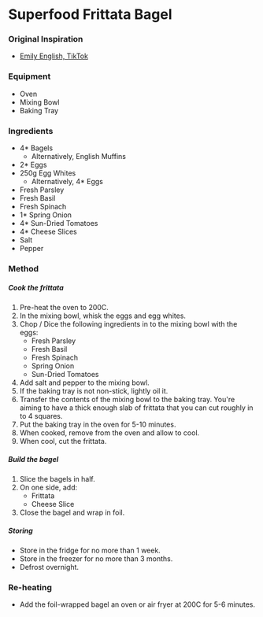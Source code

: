 # Superfood Frittata Bagel

### Original Inspiration

- [Emily English, TikTok](https://www.tiktok.com/@emthenutritionist/video/7189340857596644614)

### Equipment

- Oven
- Mixing Bowl
- Baking Tray

### Ingredients

- 4* Bagels
    - Alternatively, English Muffins
- 2* Eggs
- 250g Egg Whites
    - Alternatively, 4* Eggs
- Fresh Parsley
- Fresh Basil
- Fresh Spinach
- 1* Spring Onion
- 4* Sun-Dried Tomatoes
- 4* Cheese Slices
- Salt
- Pepper

### Method

##### Cook the frittata

1. Pre-heat the oven to 200C.
2. In the mixing bowl, whisk the eggs and egg whites.
3. Chop / Dice the following ingredients in to the mixing bowl with the eggs:
    - Fresh Parsley
    - Fresh Basil
    - Fresh Spinach
    - Spring Onion
    - Sun-Dried Tomatoes
4. Add salt and pepper to the mixing bowl.
5. If the baking tray is not non-stick, lightly oil it.
6. Transfer the contents of the mixing bowl to the baking tray. You're aiming to have a thick enough slab of frittata that you can cut roughly in to 4 squares.
7. Put the baking tray in the oven for 5-10 minutes.
8. When cooked, remove from the oven and allow to cool.
9. When cool, cut the frittata.

##### Build the bagel

1. Slice the bagels in half.
2. On one side, add:
     - Frittata
     - Cheese Slice
3. Close the bagel and wrap in foil.

##### Storing

- Store in the fridge for no more than 1 week.
- Store in the freezer for no more than 3 months.
- Defrost overnight.

### Re-heating

- Add the foil-wrapped bagel an oven or air fryer at 200C for 5-6 minutes.
